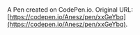 # 

A Pen created on CodePen.io. Original URL: [https://codepen.io/Anesz/pen/xxGeYbq](https://codepen.io/Anesz/pen/xxGeYbq).


